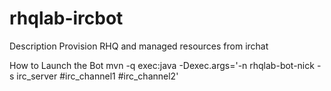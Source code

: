 rhqlab-ircbot
=============

Description
Provision RHQ and managed resources from irchat

How to Launch the Bot
mvn -q exec:java -Dexec.args='-n rhqlab-bot-nick -s irc_server #irc_channel1 #irc_channel2'
